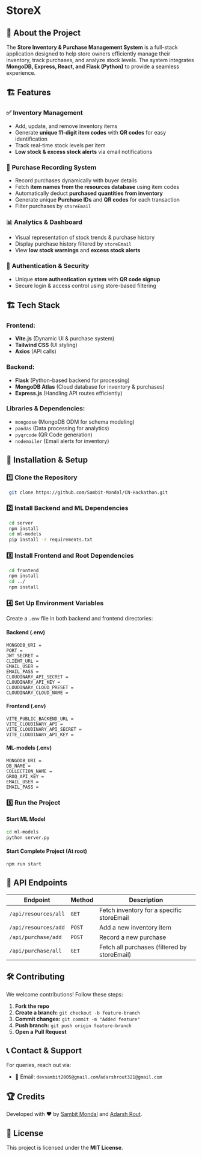 # StoreX


## 🚀 About the Project

The **Store Inventory & Purchase Management System** is a full-stack application designed to help store owners efficiently manage their inventory, track purchases, and analyze stock levels. The system integrates **MongoDB, Express, React, and Flask (Python)** to provide a seamless experience.

## 🏗️ Features

### ✅ **Inventory Management**
- Add, update, and remove inventory items
- Generate **unique 11-digit item codes** with **QR codes** for easy identification
- Track real-time stock levels per item
- **Low stock & excess stock alerts** via email notifications

### 🛒 **Purchase Recording System**
- Record purchases dynamically with buyer details
- Fetch **item names from the resources database** using item codes
- Automatically deduct **purchased quantities from inventory**
- Generate unique **Purchase IDs** and **QR codes** for each transaction
- Filter purchases by `storeEmail`

### 📊 **Analytics & Dashboard**
- Visual representation of stock trends & purchase history
- Display purchase history filtered by `storeEmail`
- View **low stock warnings** and **excess stock alerts**

### 🔑 **Authentication & Security**
- Unique **store authentication system** with **QR code signup**
- Secure login & access control using store-based filtering

## 🏗️ Tech Stack

### **Frontend:**
- **Vite.js** (Dynamic UI & purchase system)
- **Tailwind CSS** (UI styling)
- **Axios** (API calls)

### **Backend:**
- **Flask** (Python-based backend for processing)
- **MongoDB Atlas** (Cloud database for inventory & purchases)
- **Express.js** (Handling API routes efficiently)

### **Libraries & Dependencies:**
- `mongoose` (MongoDB ODM for schema modeling)
- `pandas` (Data processing for analytics)
- `pyqrcode` (QR Code generation)
- `nodemailer` (Email alerts for inventory)

## 📜 Installation & Setup

### **1️⃣ Clone the Repository**
```sh
 git clone https://github.com/Sambit-Mondal/CN-Hackathon.git
```

### **2️⃣ Install Backend and ML Dependencies**
```sh
 cd server
 npm install
 cd ml-models
 pip install -r requirements.txt
```

### **3️⃣ Install Frontend and Root Dependencies**
```sh
 cd frontend
 npm install
 cd ../
 npm install
```

### **4️⃣ Set Up Environment Variables**
Create a `.env` file in both backend and frontend directories:

#### **Backend (.env)**
```
MONGODB_URI = 
PORT = 
JWT_SECRET = 
CLIENT_URL = 
EMAIL_USER = 
EMAIL_PASS = 
CLOUDINARY_API_SECRET =  
CLOUDINARY_API_KEY = 
CLOUDINARY_CLOUD_PRESET = 
CLOUDINARY_CLOUD_NAME = 
```

#### **Frontend (.env)**
```
VITE_PUBLIC_BACKEND_URL = 
VITE_CLOUDINARY_API = 
VITE_CLOUDINARY_API_SECRET =  
VITE_CLOUDINARY_API_KEY = 
```

#### **ML-models (.env)**
```
MONGODB_URI = 
DB_NAME = 
COLLECTION_NAME = 
GROQ_API_KEY = 
EMAIL_USER = 
EMAIL_PASS = 
```

### **5️⃣ Run the Project**
#### Start ML Model
```sh
cd ml-models
python server.py
```
#### Start Complete Project (At root)
```sh
npm run start
```

## 📌 API Endpoints
| Endpoint | Method | Description |
|----------|--------|-------------|
| `/api/resources/all` | `GET` | Fetch inventory for a specific storeEmail |
| `/api/resources/add` | `POST` | Add a new inventory item |
| `/api/purchase/add` | `POST` | Record a new purchase |
| `/api/purchase/all` | `GET` | Fetch all purchases (filtered by storeEmail) |

## 🛠️ Contributing
We welcome contributions! Follow these steps:
1. **Fork the repo**
2. **Create a branch:** `git checkout -b feature-branch`
3. **Commit changes:** `git commit -m "Added feature"`
4. **Push branch:** `git push origin feature-branch`
5. **Open a Pull Request**

## 📞 Contact & Support
For queries, reach out via:
- 📧 Email: `devsambit2005@gmail.com`/`adarshrout321@gmail.com`

## 🏆 Credits
Developed with ❤️ by [Sambit Mondal](https://github.com/Sambit-Mondal) and [Adarsh Rout](https://github.com/AdarshRout).

## 📝 License
This project is licensed under the **MIT License**.
